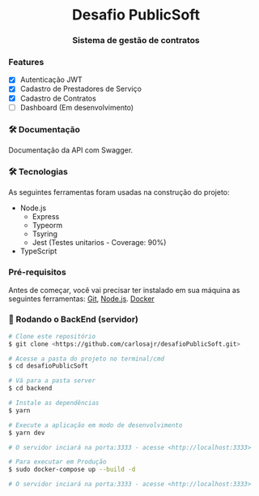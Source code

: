 <h1 align="center">Desafio PublicSoft</h1>
<h3 align="center">Sistema de gestão de contratos</h3>

### Features
- [x] Autenticação JWT
- [x] Cadastro de Prestadores de Serviço
- [x] Cadastro de Contratos
- [ ] Dashboard (Em desenvolvimento)

### 🛠 Documentação 

Documentação da API com Swagger. 

### 🛠 Tecnologias

As seguintes ferramentas foram usadas na construção do projeto:

- Node.js
  - Express
  - Typeorm
  - Tsyring
  - Jest (Testes unitarios - Coverage: 90%) 
- TypeScript

### Pré-requisitos

Antes de começar, você vai precisar ter instalado em sua máquina as seguintes ferramentas:
[Git](https://git-scm.com), [Node.js](https://nodejs.org/en/). [Docker](https://www.docker.com/)

### 🎲 Rodando o BackEnd (servidor)

```bash
# Clone este repositório
$ git clone <https://github.com/carlosajr/desafioPublicSoft.git>

# Acesse a pasta do projeto no terminal/cmd
$ cd desafioPublicSoft

# Vá para a pasta server
$ cd backend

# Instale as dependências
$ yarn

# Execute a aplicação em modo de desenvolvimento
$ yarn dev 

# O servidor inciará na porta:3333 - acesse <http://localhost:3333>

# Para executar em Produção
$ sudo docker-compose up --build -d

# O servidor inciará na porta:3333 - acesse <http://localhost:3333>
```